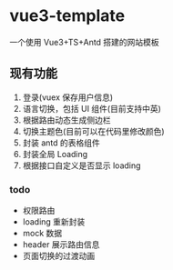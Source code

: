 # vue3-template

一个使用 Vue3+TS+Antd 搭建的网站模板

## 现有功能

1. 登录(vuex 保存用户信息)
2. 语言切换，包括 UI 组件(目前支持中英)
3. 根据路由动态生成侧边栏
4. 切换主题色(目前可以在代码里修改颜色)
5. 封装 antd 的表格组件
6. 封装全局 Loading
7. 根据接口自定义是否显示 loading

### todo

- 权限路由
- loading 重新封装
- mock 数据
- header 展示路由信息
- 页面切换的过渡动画
